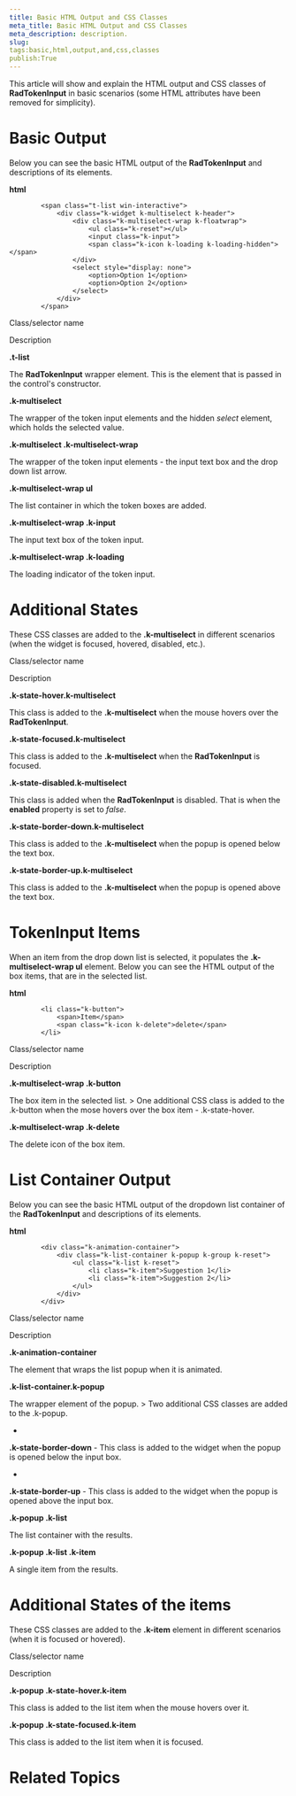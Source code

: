 ```yaml
---
title: Basic HTML Output and CSS Classes
meta_title: Basic HTML Output and CSS Classes
meta_description: description.
slug: 
tags:basic,html,output,and,css,classes
publish:True
---
```



This article will show and explain the HTML output and CSS classes of __RadTokenInput__ in basic scenarios 
        (some HTML attributes have been removed for simplicity).
      

# Basic Output

Below you can see the basic HTML output of the __RadTokenInput__ and descriptions of its elements.
        


 __html__
    


		    <span class="t-list win-interactive">
		        <div class="k-widget k-multiselect k-header">
			        <div class="k-multiselect-wrap k-floatwrap">
				        <ul class="k-reset"></ul>
				        <input class="k-input">
				        <span class="k-icon k-loading k-loading-hidden"></span>
			        </div>
	                <select style="display: none">
	                    <option>Option 1</option>
	                    <option>Option 2</option>
	                </select>
		        </div>
	        </span>



Class/selector name

Description

__.t-list__

The __RadTokenInput__ wrapper element. This is the element that is
                passed in the control's constructor.
              

__.k-multiselect__

The wrapper of the token input elements and the hidden *select* element, which holds the selected value.
              

__.k-multiselect .k-multiselect-wrap__

The wrapper of the token input elements - the input text box and the drop down list arrow.
              

__.k-multiselect-wrap ul__

The list container in which the token boxes are added.
              

__.k-multiselect-wrap .k-input__

The input text box of the token input.
              

__.k-multiselect-wrap .k-loading__

The loading indicator of the token input.
              

# Additional States

These CSS classes are added to the __.k-multiselect__ in different scenarios
          (when the widget is focused, hovered, disabled, etc.).
        

Class/selector name

Description

__.k-state-hover.k-multiselect__

This class is added to the __.k-multiselect__ when the mouse hovers over the __RadTokenInput__.
              

__.k-state-focused.k-multiselect__

This class is added to the __.k-multiselect__ when the __RadTokenInput__ is focused.
              

__.k-state-disabled.k-multiselect__

This class is added when the __RadTokenInput__ is disabled. That is when the __enabled__ 
                property is set to *false*.
              

__.k-state-border-down.k-multiselect__

This class is added to the __.k-multiselect__ when the popup is opened below the text box.
              

__.k-state-border-up.k-multiselect__

This class is added to the __.k-multiselect__ when the popup is opened above the text box.
              

# TokenInput Items

When an item from the drop down list is selected, it populates the __.k-multiselect-wrap ul__ element. 
          Below you can see the HTML output of the box items, that are in the selected list.
        


 __html__
    


		    <li class="k-button">
		        <span>Item</span>
		        <span class="k-icon k-delete">delete</span>
	        </li>



Class/selector name

Description

__.k-multiselect-wrap .k-button__

The box item in the selected list.
              >
                  One additional CSS class is added to the <legacyBold xmlns="http://ddue.schemas.microsoft.com/authoring/2003/5">.k-button</legacyBold> when the mose hovers over the box item - 
                  <legacyBold xmlns="http://ddue.schemas.microsoft.com/authoring/2003/5">.k-state-hover</legacyBold>.
                

__.k-multiselect-wrap .k-delete__

The delete icon of the box item.
              

# List Container Output

Below you can see the basic HTML output of the dropdown list container of the __RadTokenInput__ and descriptions of its elements.
        


 __html__
    


		    <div class="k-animation-container">
		        <div class="k-list-container k-popup k-group k-reset">
			        <ul class="k-list k-reset">
				        <li class="k-item">Suggestion 1</li>
				        <li class="k-item">Suggestion 2</li>
			        </ul>
		        </div>
	        </div>



Class/selector name

Description

__.k-animation-container__

The element that wraps the list popup when it is animated.
              

__.k-list-container.k-popup__

The wrapper element of the popup.
              >
                  Two additional CSS classes are added to the <legacyBold xmlns="http://ddue.schemas.microsoft.com/authoring/2003/5">.k-popup</legacyBold>.
                

* 

__.k-state-border-down__ - This class is added to the widget when the popup is opened below the input box.
                    

* 

__.k-state-border-up__ - This class is added to the widget when the popup is opened above the input box.
                    

__.k-popup .k-list__

The list container with the results.
              

__.k-popup .k-list .k-item__

A single item from the results.
              

# Additional States of the items

These CSS classes are added to the __.k-item__ element in different scenarios (when it is focused or hovered).
        

Class/selector name

Description

__.k-popup .k-state-hover.k-item__

This class is added to the list item when the mouse hovers over it.
              

__.k-popup .k-state-focused.k-item__

This class is added to the list item when it is focused.
              

# Related Topics
